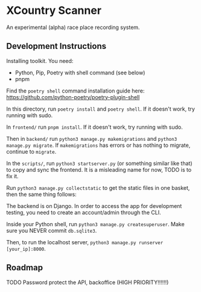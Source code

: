 # XCountry Scanner

An experimental (alpha) race place recording system.


## Development Instructions

Installing toolkit. You need:
 * Python, Pip, Poetry with shell command (see below)
 * pnpm

Find the `poetry shell` command installation guide here: https://github.com/python-poetry/poetry-plugin-shell

In this directory, run `poetry install` and `poetry shell`. If it doesn't work, try running with sudo.

In `frontend/` run `pnpm install`. If it doesn't work, try running with sudo.

Then in `backend/` run `python3 manage.py makemigrations` and `python3 manage.py migrate`. If `makemigrations` has errors or has nothing to migrate, continue to `migrate`.

In the `scripts/`, run `python3 startserver.py` (or something similar like that) to copy and sync the frontend. It is a misleading name for now, TODO is to fix it.

Run `python3 manage.py collectstatic` to get the static files in one basket, then the same thing follows:

The backend is on Django. In order to access the app for development testing, you need to create an account/admin through the CLI.

Inside your Python shell, run `python3 manage.py createsuperuser`. Make sure you NEVER commit `db.sqlite3`.

Then, to run the localhost server, `python3 manage.py runserver [your_ip]:8000`.


## Roadmap

TODO Password protect the API, backoffice (HIGH PRIORITY!!!!!!)
